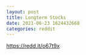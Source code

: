 ```yaml
--- 
layout: post 
title: Longterm Stocks 
date: 2021-06-23 1624432668 
categories: reddit 
--- 
```

https://redd.it/o67t9x